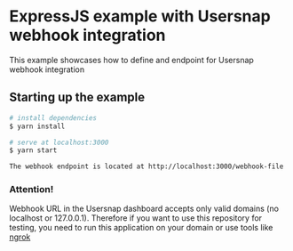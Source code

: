 # ExpressJS example with Usersnap webhook integration

This example showcases how to define and endpoint for Usersnap webhook integration

## Starting up the example

```bash
# install dependencies
$ yarn install

# serve at localhost:3000
$ yarn start

The webhook endpoint is located at http://localhost:3000/webhook-file
```
### Attention!
Webhook URL in the Usersnap dashboard accepts only valid domains (no localhost or 127.0.0.1). Therefore if you want to use this repository for testing, you need to run this application on your domain or use tools like [ngrok](https://ngrok.com/)
